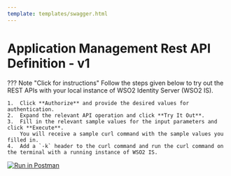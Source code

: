 ```yaml
---
template: templates/swagger.html
---
```

# Application Management Rest API Definition - v1

??? Note "Click for instructions"
    Follow the steps given below to try out the REST APIs with your local instance of WSO2 Identity Server (WSO2 IS).

    1.  Click **Authorize** and provide the desired values for authentication.
    2.  Expand the relevant API operation and click **Try It Out**.
    3.  Fill in the relevant sample values for the input parameters and click **Execute**.
        You will receive a sample curl command with the sample values you filled in.
    4.  Add a `-k` header to the curl command and run the curl command on the terminal with a running instance of WSO2 IS.

<div id="swagger-ui"></div>

<script>

  // Begin Swagger UI call region
  const ui = SwaggerUIBundle({
     url: "{{base_path}}/restapis/application.yaml",
    dom_id: '#swagger-ui',
    deepLinking: true,
    presets: [
      SwaggerUIBundle.presets.apis,
      SwaggerUIStandalonePreset
    ],
    plugins: [
      SwaggerUIBundle.plugins.DownloadUrl
    ],
    layout: "StandaloneLayout"
  })
  // End Swagger UI call region

   window.ui = ui
</script>

[![Run in Postman](https://run.pstmn.io/button.svg)](https://www.getpostman.com/collections/51139ad1cff6875115a1)
